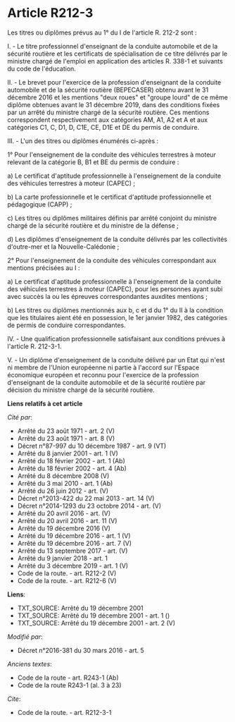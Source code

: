 # Article R212-3

Les titres ou diplômes prévus au 1° du I de l'article R. 212-2 sont : 

I. - Le titre professionnel d'enseignant de la conduite automobile et de la sécurité routière et les certificats de
spécialisation de ce titre délivrés par le ministre chargé de l'emploi en application des articles R. 338-1 et suivants du
code de l'éducation. 

II. - Le brevet pour l'exercice de la profession d'enseignant de la conduite automobile et de la sécurité routière
(BEPECASER) obtenu avant le 31 décembre 2016 et les mentions "deux roues" et "groupe lourd" de ce même diplôme obtenues avant
le 31 décembre 2019, dans des conditions fixées par un arrêté du ministre chargé de la sécurité routière. Ces mentions
correspondent respectivement aux catégories AM, A1, A2 et A et aux catégories C1, C, D1, D, C1E, CE, D1E et DE du permis de
conduire.

III. - L'un des titres ou diplômes énumérés ci-après : 

1° Pour l'enseignement de la conduite des véhicules terrestres à moteur relevant de la catégorie B, B1 et BE du permis de
conduire : 

a) Le certificat d'aptitude professionnelle à l'enseignement de la conduite des véhicules terrestres à moteur (CAPEC) ; 

b) La carte professionnelle et le certificat d'aptitude professionnelle et pédagogique (CAPP) ; 

c) Les titres ou diplômes militaires définis par arrêté conjoint du ministre chargé de la sécurité routière et du ministre de
la défense ; 

d) Les diplômes d'enseignement de la conduite délivrés par les collectivités d'outre-mer et la Nouvelle-Calédonie ; 

2° Pour l'enseignement de la conduite des véhicules correspondant aux mentions précisées au I : 

a) Le certificat d'aptitude professionnelle à l'enseignement de la conduite des véhicules terrestres à moteur (CAPEC), pour
les personnes ayant subi avec succès la ou les épreuves correspondantes auxdites mentions ; 

b) Les titres ou diplômes mentionnés aux b, c et d du 1° du II à la condition que les titulaires aient été en possession, le
1er janvier 1982, des catégories de permis de conduire correspondantes. 

IV. - Une qualification professionnelle satisfaisant aux conditions prévues à l'article R. 212-3-1. 

V. - Un diplôme d'enseignement de la conduite délivré par un Etat qui n'est ni membre de l'Union européenne ni partie à
l'accord sur l'Espace économique européen et reconnu pour l'exercice de la profession d'enseignant de la conduite automobile
et de la sécurité routière par décision du ministre chargé de la sécurité routière.

**Liens relatifs à cet article**

_Cité par_:

  - Arrêté du 23 août 1971 - art. 2 (V)
  - Arrêté du 23 août 1971 - art. 8 (V)
  - Décret n°87-997 du 10 décembre 1987 - art. 9 (VT)
  - Arrêté du 8 janvier 2001 - art. 1 (V)
  - Arrêté du 18 février 2002 - art. 1 (Ab)
  - Arrêté du 18 février 2002 - art. 4 (Ab)
  - Arrêté du 8 décembre 2008 (V)
  - Arrêté du 3 mai 2010 - art. 1 (Ab)
  - Arrêté du 26 juin 2012 - art. (V)
  - Décret n°2013-422 du 22 mai 2013 - art. 14 (V)
  - Décret n°2014-1293 du 23 octobre 2014 - art. (V)
  - Arrêté du 20 avril 2016 - art. (V)
  - Arrêté du 20 avril 2016 - art. 11 (V)
  - Arrêté du 19 décembre 2016 (V)
  - Arrêté du 19 décembre 2016 - art. 1 (V)
  - Arrêté du 19 décembre 2016 - art. 7 (V)
  - Arrêté du 13 septembre 2017 - art. (V)
  - Arrêté du 9 janvier 2018 - art. 1
  - Arrêté du 3 décembre 2019 - art. 1 (V)
  - Code de la route. - art. R212-2 (V)
  - Code de la route. - art. R212-6 (V)

**Liens**:

  - TXT_SOURCE: Arrêté du 19 décembre 2001
  - TXT_SOURCE: Arrêté du 19 décembre 2001 - art. 1 ()
  - TXT_SOURCE: Arrêté du 19 décembre 2001 - art. 2 (V)

_Modifié par_:

  - Décret n°2016-381 du 30 mars 2016 - art. 5

_Anciens textes_:

  - Code de la route - art. R243-1 (Ab)
  - Code de la route R243-1 (al. 3 à 23)

_Cite_:

  - Code de la route. - art. R212-3-1
